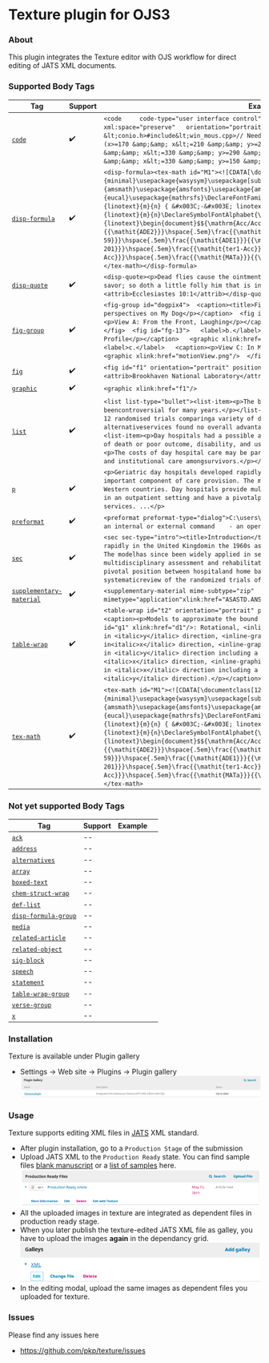 Texture plugin for OJS3
=======================
### About
This plugin integrates the Texture editor with OJS workflow for direct editing of JATS XML documents.
### Supported  Body Tags
Tag| Support| Example| | 
| --- | --- | --- | --- 
[`code`](https://jats.nlm.nih.gov/archiving/tag-library/1.3d1/element/code.html)| :heavy_check_mark:| `<code     code-type="user interface control"   language="C++"  language-version="11"  xml:space="preserve"   orientation="portrait"  position="anchor">#include &lt;conio.h>#include&lt;win_mous.cpp>// Needed for mouse &amp; win functions#defineOK (x>=170 &amp;&amp; x&lt;=210 &amp;&amp; y>=290 &amp;&amp; y&lt;=310)#defineCANCEL (x>=280 &amp;&amp; x&lt;=330 &amp;&amp; y>=290 &amp;&amp; y&lt;=310)#define PUSHME (x>=170 &amp;&amp; x&lt;=330 &amp;&amp; y>=150 &amp;&amp; y&lt;=250)</code>`
[`disp-formula`](https://jats.nlm.nih.gov/archiving/tag-library/1.3d1/element/disp-formula.html)| :heavy_check_mark:| `<disp-formula><tex-math id="M1"><![CDATA[\documentclass[12pt]{minimal}\usepackage{wasysym}\usepackage[substack]{amsmath}\usepackage{amsfonts}\usepackage{amssymb}\usepackage{amsbsy}\usepackage[mathscr]{eucal}\usepackage{mathrsfs}\DeclareFontFamily{T1}{linotext}{}\DeclareFontShape{T1}{linotext}{m}{n} { &#x003C;-&#x003E; linotext }{}\DeclareSymbolFont{linotext}{T1}{linotext}{m}{n}\DeclareSymbolFontAlphabet{\mathLINOTEXT}{linotext}\begin{document}$${\mathrm{Acc/Acc:\hspace{.5em}}}\frac{{\mathit{ade2-202}}}{{\mathit{ADE2}}}\hspace{.5em}\frac{{\mathit{ura3-59}}}{{\mathit{ura3-59}}}\hspace{.5em}\frac{{\mathit{ADE1}}}{{\mathit{adel-201}}}\hspace{.5em}\frac{{\mathit{ter1-Acc}}}{{\mathit{ter1-Acc}}}\hspace{.5em}\frac{{\mathit{MATa}}}{{\mathit{MAT{\alpha}}}}$$\end{document}]]></tex-math></disp-formula>`
[`disp-quote`](https://jats.nlm.nih.gov/archiving/tag-library/1.3d1/element/disp-quote.html)| :heavy_check_mark:| `<disp-quote><p>Dead flies cause the ointment of the apothecary to send forth astinking savor; so doth a little folly him that is in reputationfor wisdom and honour.</p><attrib>Ecclesiastes 10:1</attrib></disp-quote>`
[`fig-group`](https://jats.nlm.nih.gov/archiving/tag-library/1.3d1/element/fig-group.html)| :heavy_check_mark:| `<fig-group id="dogpix4">  <caption><title>Figures 12-14 Bonnie Lassie</title>  <p>Three perspectives on My Dog</p></caption>  <fig id="fg-12">   <label>a.</label>   <caption><p>View A: From the Front, Laughing</p></caption>   <graphic xlink:href="frontView.png"/>  </fig>  <fig id="fg-13">   <label>b.</label>   <caption><p>View B: From the Side, Best Profile</p></caption>   <graphic xlink:href="sideView.png"/>  </fig>  <fig id="fg-14">   <label>c.</label>   <caption><p>View C: In Motion, A Blur on Feet</p></caption>   <graphic xlink:href="motionView.png"/>  </fig></fig-group>`
[`fig`](https://jats.nlm.nih.gov/archiving/tag-library/1.3d1/element/fig.html)| :heavy_check_mark:| `<fig id="f1" orientation="portrait" position="float"><graphic xlink:href="f1"/><attrib>Brookhaven National Laboratory</attrib></fig>`
[`graphic`](https://jats.nlm.nih.gov/archiving/tag-library/1.3d1/element/graphic.html)| :heavy_check_mark:| `<graphic xlink:href="f1"/>`
[`list`](https://jats.nlm.nih.gov/archiving/tag-library/1.3d1/element/list.html)| :heavy_check_mark:| `<list list-type="bullet"><list-item><p>The benefits of geriatric day hospital care have beencontroversial for many years.</p></list-item><list-item><p>This systematic review of 12 randomised trials comparinga variety of day hospitals with a range of alternativeservices found no overall advantage for day hospital care.</p></list-item><list-item><p>Day hospitals had a possible advantage over no comprehensivecare in terms of death or poor outcome, disability, and use ofresources.</p></list-item><list-item><p>The costs of day hospital care may be partly offset bya reduced use of hospital beds and institutional care amongsurvivors.</p></list-item></list>`
[`p`](https://jats.nlm.nih.gov/archiving/tag-library/1.3d1/element/p.html)| :heavy_check_mark:| `<p>Geriatric day hospitals developed rapidly in the United Kingdom in the 1960sas an important component of care provision. The model has since been widelyapplied in several Western countries. Day hospitals provide multidisciplinaryassessment and rehabilitation in an outpatient setting and have a pivotalposition between hospital and home based services. ...</p>`
[`preformat`](https://jats.nlm.nih.gov/archiving/tag-library/1.3d1/element/preformat.html)| :heavy_check_mark:| `<preformat preformat-type="dialog">C:\users\lap make  'make' is not recognized as:    - an internal or external command    - an operable program    - a batch file</preformat>`
[`sec`](https://jats.nlm.nih.gov/archiving/tag-library/1.3d1/element/sec.html)| :heavy_check_mark:| `<sec sec-type="intro"><title>Introduction</title><p>Geriatric day hospitals developed rapidly in the United Kingdomin the 1960s as an important component of care provision. The modelhas since been widely applied in several Western countries. Dayhospitals provide multidisciplinary assessment and rehabilitationin an outpatient setting and have a pivotal position between hospitaland home based services. ... We therefore undertook a systematicreview of the randomized trials of day hospital care.</p></sec>`
[`supplementary-material`](https://jats.nlm.nih.gov/archiving/tag-library/1.3d1/element/supplementary-material.html)| :heavy_check_mark:| `<supplementary-material mime-subtype="zip" mimetype="application"xlink:href="ASASTD.ANSI.ASA.S3.50.supplementary-material.zip"/>`
[`table-wrap`](https://jats.nlm.nih.gov/archiving/tag-library/1.3d1/element/table-wrap.html)| :heavy_check_mark:| `<table-wrap id="t2" orientation="portrait" position="float"><label>Table II.</label><caption><p>Models to approximate the bound frequencies as waves in X→M (<inline-graphic id="g1" xlink:href="d1"/>: Rotational, <inline-graphic id="g2" xlink:href="d2"/>: Vibrate in <italic>y</italic> direction, <inline-graphic id="g3" xlink:href="d3"/>: Vibrate in<italic>x</italic> direction, <inline-graphic id="g4" xlink:href="d4"/>: Vibrate mainly in <italic>y</italic> direction including a small portion of vibration in <italic>x</italic> direction, <inline-graphic id="g5" xlink:href="d5"/>: Vibrate mainly in <italic>x</italic> direction including a small portion of vibration in <italic>y</italic> direction).</p></caption><table border="1">...</table></table-wrap>`
[`tex-math`](https://jats.nlm.nih.gov/archiving/tag-library/1.3d1/element/tex-math.html)| :heavy_check_mark:| `<tex-math id="M1"><![CDATA[\documentclass[12pt]{minimal}\usepackage{wasysym}\usepackage[substack]{amsmath}\usepackage{amsfonts}\usepackage{amssymb}\usepackage{amsbsy}\usepackage[mathscr]{eucal}\usepackage{mathrsfs}\DeclareFontFamily{T1}{linotext}{}\DeclareFontShape{T1}{linotext}{m}{n} { &#x003C;-&#x003E; linotext }{}\DeclareSymbolFont{linotext}{T1}{linotext}{m}{n}\DeclareSymbolFontAlphabet{\mathLINOTEXT}{linotext}\begin{document}$${\mathrm{Acc/Acc:\hspace{.5em}}}\frac{{\mathit{ade2-202}}}{{\mathit{ADE2}}}\hspace{.5em}\frac{{\mathit{ura3-59}}}{{\mathit{ura3-59}}}\hspace{.5em}\frac{{\mathit{ADE1}}}{{\mathit{adel-201}}}\hspace{.5em}\frac{{\mathit{ter1-Acc}}}{{\mathit{ter1-Acc}}}\hspace{.5em}\frac{{\mathit{MATa}}}{{\mathit{MAT{\alpha}}}}$$\end{document}]]></tex-math>`
### Not yet supported  Body Tags
Tag| Support| Example| | 
| --- | --- | --- | --- 
[`ack`](https://jats.nlm.nih.gov/archiving/tag-library/1.3d1/element/ack.html)| --
[`address`](https://jats.nlm.nih.gov/archiving/tag-library/1.3d1/element/address.html)| --
[`alternatives`](https://jats.nlm.nih.gov/archiving/tag-library/1.3d1/element/alternatives.html)| --
[`array`](https://jats.nlm.nih.gov/archiving/tag-library/1.3d1/element/array.html)| --
[`boxed-text`](https://jats.nlm.nih.gov/archiving/tag-library/1.3d1/element/boxed-text.html)| --
[`chem-struct-wrap`](https://jats.nlm.nih.gov/archiving/tag-library/1.3d1/element/chem-struct-wrap.html)| --
[`def-list`](https://jats.nlm.nih.gov/archiving/tag-library/1.3d1/element/def-list.html)| --
[`disp-formula-group`](https://jats.nlm.nih.gov/archiving/tag-library/1.3d1/element/disp-formula-group.html)| --
[`media`](https://jats.nlm.nih.gov/archiving/tag-library/1.3d1/element/media.html)| --
[`related-article`](https://jats.nlm.nih.gov/archiving/tag-library/1.3d1/element/related-article.html)| --
[`related-object`](https://jats.nlm.nih.gov/archiving/tag-library/1.3d1/element/related-object.html)| --
[`sig-block`](https://jats.nlm.nih.gov/archiving/tag-library/1.3d1/element/sig-block.html)| --
[`speech`](https://jats.nlm.nih.gov/archiving/tag-library/1.3d1/element/speech.html)| --
[`statement`](https://jats.nlm.nih.gov/archiving/tag-library/1.3d1/element/statement.html)| --
[`table-wrap-group`](https://jats.nlm.nih.gov/archiving/tag-library/1.3d1/element/table-wrap-group.html)| --
[`verse-group`](https://jats.nlm.nih.gov/archiving/tag-library/1.3d1/element/verse-group.html)| --
[`x`](https://jats.nlm.nih.gov/archiving/tag-library/1.3d1/element/x.html)| --
### Installation
Texture is available under Plugin gallery
 
* Settings -> Web site -> Plugins -> Plugin gallery 
![texture_plugin](docs/plugin_gallery.png)
### Usage
Texture supports editing XML files in [JATS](https://jats.nlm.nih.gov/archiving/1.1/) XML standard.
* After plugin installation,  go to a `Production Stage` of the submission
* Upload JATS XML to the  `Production Ready` state. You can find sample files [blank manuscript](https://github.com/substance/texture/tree/master/data/blank) or a [list of samples](https://github.com/substance/texture/tree/master/data/) here.
![production_ready_edit](docs/production_ready_edit.png)
* All the uploaded images in texture are integrated as dependent files in production ready stage.
* When you later publish the texture-edited JATS XML file as galley, you have to upload the images **again** in the dependancy grid.
![gallery_edit](docs/galley_edit.png)
* In the editing modal, upload the same images as dependent files you uploaded for texture.  
### Issues
Please find any issues here 
* https://github.com/pkp/texture/issues
